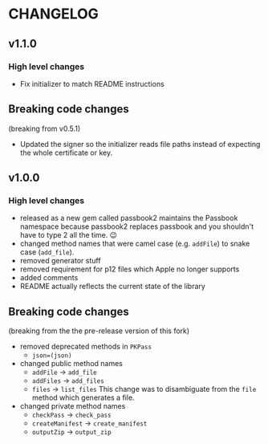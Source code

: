 # CHANGELOG

## v1.1.0
### High level changes 
- Fix initializer to match README instructions

## Breaking code changes
(breaking from v0.5.1)

- Updated the signer so the initializer reads file paths instead of expecting the whole certificate or key.


## v1.0.0
### High level changes 
- released as a new gem called passbook2
  maintains the Passbook namespace because passbook2 replaces passbook and you shouldn't have to type 2 all the time. 😉
- changed method names that were camel case (e.g. `addFile`) to snake case (`add_file`).
- removed generator stuff
- removed requirement for p12 files which Apple no longer supports
- added comments
- README actually reflects the current state of the library

## Breaking code changes
(breaking from the the pre-release version of this fork)

- removed deprecated methods in `PKPass` 
  - `json=(json)`
- changed public method names
  - `addFile` → `add_file`
  - `addFiles` → `add_files`
  - `files` → `list_files`
    This change was to disambiguate from the `file` method which generates a file.
- changed private method names 
  - `checkPass` → `check_pass`
  - `createManifest` → `create_manifest`
  - `outputZip` → `output_zip`